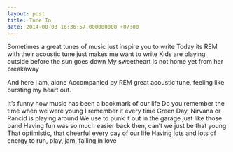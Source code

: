 ```yaml
---
layout: post
title: Tune In
date: 2014-08-03 16:36:57.000000000 +07:00
---
```

Sometimes a great tunes of music just inspire you to write
Today its REM with their acoustic tune just makes me want to write
Kids are playing outside before the sun goes down
My sweetheart is not home yet from her breakaway

And here I am, alone
Accompanied by REM great acoustic tune, feeling like bursting my heart out.

It’s funny how music has been a bookmark of our life
Do you remember the time when we were young
I remember it every time Green Day, Nirvana or Rancid is playing around
We use to punk it out in the garage just like those band
Having fun was so much easier back then, can’t we just be that young
That optimistic, that cheerful every day of our life
Having lots and lots of energy to run, play, jam, falling in love
